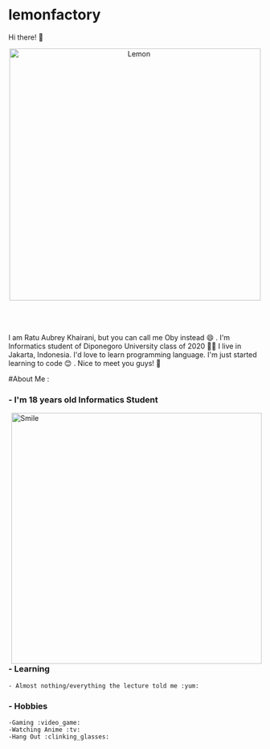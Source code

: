 # lemonfactory

Hi there! 👋

<div align="center">
<img src="https://i.ibb.co/WtBq3FZ/Whats-App-Image-2020-10-24-at-02-31-26.jpg" alt="Lemon" width="500" height="500" border="0"></a>
</div>
</br>
</br>
</br>

I am Ratu Aubrey Khairani, but you can call me Oby instead :smile: . 
I'm Informatics student of Diponegoro University class of 2020 :student:
I live in Jakarta, Indonesia. 
I'd love to learn programming language. 
I'm just started learning to code :blush: . 
Nice to meet you guys! :cherry_blossom:

#About Me :
### - I'm 18 years old Informatics Student 
<img src="https://tenor.com/view/anime-love-cute-smile-gif-15836771" alt="Smile" width="498" height="498" align="right"></a>
### - Learning
    - Almost nothing/everything the lecture told me :yum:
    
### - Hobbies
    -Gaming :video_game:
    -Watching Anime :tv:
    -Hang Out :clinking_glasses:
